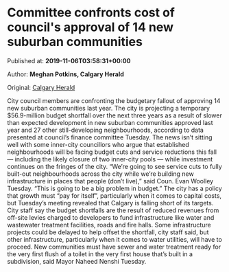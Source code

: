 
# Committee confronts cost of council's approval of 14 new suburban communities

Published at: **2019-11-06T03:58:31+00:00**

Author: **Meghan Potkins, Calgary Herald**

Original: [Calgary Herald](https://calgaryherald.com/news/local-news/committee-confronts-cost-of-councils-approval-of-14-new-suburban-communities)

City council members are confronting the budgetary fallout of approving 14 new suburban communities last year.
The city is projecting a temporary $56.9-million budget shortfall over the next three years as a result of slower than expected development in new suburban communities approved last year and 27 other still-developing neighbourhoods, according to data presented at council’s finance committee Tuesday.
The news isn’t sitting well with some inner-city councillors who argue that established neighbourhoods will be facing budget cuts and service reductions this fall — including the likely closure of two inner-city pools — while investment continues on the fringes of the city.
“We’re going to see service cuts to fully built-out neighbourhoods across the city while we’re building new infrastructure in places that people (don’t live),” said Coun. Evan Woolley Tuesday. “This is going to be a big problem in budget.”
The city has a policy that growth must “pay for itself”, particularly when it comes to capital costs, but Tuesday’s meeting revealed that Calgary is falling short of its targets. City staff say the budget shortfalls are the result of reduced revenues from off-site levies charged to developers to fund infrastructure like water and wastewater treatment facilities, roads and fire halls.
Some infrastructure projects could be delayed to help offset the shortfall, city staff said, but other infrastructure, particularly when it comes to water utilities, will have to proceed. New communities must have sewer and water treatment ready for the very first flush of a toilet in the very first house that’s built in a subdivision, said Mayor Naheed Nenshi Tuesday.
